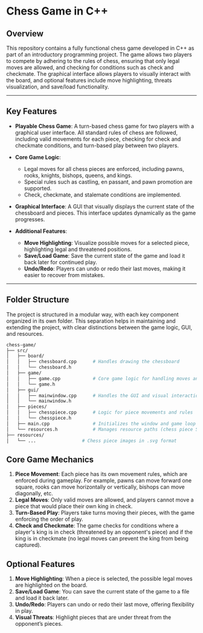# Chess Game in C++

## Overview
This repository contains a fully functional chess game developed in C++ as part of an introductory programming project. The game allows two players to compete by adhering to the rules of chess, ensuring that only legal moves are allowed, and checking for conditions such as check and checkmate. The graphical interface allows players to visually interact with the board, and optional features include move highlighting, threats visualization, and save/load functionality.

---

## Key Features
- **Playable Chess Game**: A turn-based chess game for two players with a graphical user interface. All standard rules of chess are followed, including valid movements for each piece, checking for check and checkmate conditions, and turn-based play between two players.
  
- **Core Game Logic**:
    - Legal moves for all chess pieces are enforced, including pawns, rooks, knights, bishops, queens, and kings.
    - Special rules such as castling, en passant, and pawn promotion are supported.
    - Check, checkmate, and stalemate conditions are implemented.
  
- **Graphical Interface**: A GUI that visually displays the current state of the chessboard and pieces. This interface updates dynamically as the game progresses.

- **Additional Features**:
    - **Move Highlighting**: Visualize possible moves for a selected piece, highlighting legal and threatened positions.
    - **Save/Load Game**: Save the current state of the game and load it back later for continued play.
    - **Undo/Redo**: Players can undo or redo their last moves, making it easier to recover from mistakes.

---

## Folder Structure

The project is structured in a modular way, with each key component organized in its own folder. This separation helps in maintaining and extending the project, with clear distinctions between the game logic, GUI, and resources.

```bash
chess-game/
├── src/
│   ├── board/
│   │   ├── chessboard.cpp      # Handles drawing the chessboard
│   │   └── chessboard.h
│   ├── game/
│   │   ├── game.cpp            # Core game logic for handling moves and turns
│   │   └── game.h
│   ├── gui/
│   │   ├── mainwindow.cpp      # Handles the GUI and visual interactions
│   │   └── mainwindow.h
│   ├── pieces/
│   │   ├── chesspiece.cpp      # Logic for piece movements and rules
│   │   └── chesspiece.h
│   ├── main.cpp                # Initializes the window and game loop
│   └── resources.h             # Manages resource paths (chess piece SVGs)
├── resources/
│   └── ...                 # Chess piece images in .svg format
```

## Core Game Mechanics

1. **Piece Movement**: Each piece has its own movement rules, which are enforced during gameplay. For example, pawns can move forward one square, rooks can move horizontally or vertically, bishops can move diagonally, etc.
2. **Legal Moves**: Only valid moves are allowed, and players cannot move a piece that would place their own king in check.
3. **Turn-Based Play**: Players take turns moving their pieces, with the game enforcing the order of play.
4. **Check and Checkmate**: The game checks for conditions where a player's king is in check (threatened by an opponent's piece) and if the king is in checkmate (no legal moves can prevent the king from being captured).

## Optional Features

1. **Move Highlighting**: When a piece is selected, the possible legal moves are highlighted on the board.
2. **Save/Load Game**: You can save the current state of the game to a file and load it back later.
3. **Undo/Redo**: Players can undo or redo their last move, offering flexibility in play.
4. **Visual Threats**: Highlight pieces that are under threat from the opponent’s pieces.

